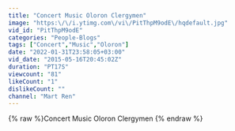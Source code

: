 ```yaml
---
title: "Concert Music Oloron Clergymen"
image: "https:\/\/i.ytimg.com\/vi\/PitThpM9odE\/hqdefault.jpg"
vid_id: "PitThpM9odE"
categories: "People-Blogs"
tags: ["Concert","Music","Oloron"]
date: "2022-01-31T23:58:05+03:00"
vid_date: "2015-05-16T20:45:02Z"
duration: "PT17S"
viewcount: "81"
likeCount: "1"
dislikeCount: ""
channel: "Mart Ren"
---
```

{% raw %}Concert Music Oloron Clergymen {% endraw %}
